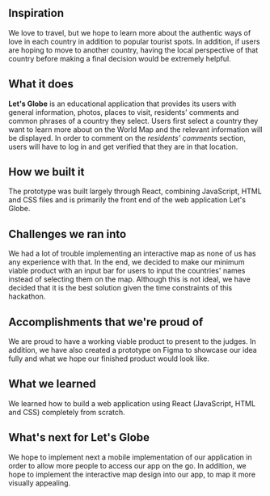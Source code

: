 ## Inspiration
We love to travel, but we hope to learn more about the authentic ways of love in each country in addition to popular tourist spots. In addition, if users are hoping to move to another country, having the local perspective of that country before making a final decision would be extremely helpful. 

## What it does
**Let's Globe** is an educational application that provides its users with general information, photos, places to visit, residents' comments and common phrases of a country they select. Users first select a country they want to learn more about on the World Map and the relevant information will be displayed. In order to comment on the _residents' comments_ section, users will have to log in and get verified that they are in that location. 

## How we built it
The prototype was built largely through React, combining JavaScript, HTML and CSS files and is primarily the front end of the web application Let's Globe. 

## Challenges we ran into
We had a lot of trouble implementing an interactive map as none of us has any experience with that. In the end, we decided to make our minimum viable product with an input bar for users to input the countries' names instead of selecting them on the map. Although this is not ideal, we have decided that it is the best solution given the time constraints of this hackathon.

## Accomplishments that we're proud of
We are proud to have a working viable product to present to the judges. In addition, we have also created a prototype on Figma to showcase our idea fully and what we hope our finished product would look like.

## What we learned
We learned how to build a web application using React (JavaScript, HTML and CSS) completely from scratch. 

## What's next for Let's Globe
We hope to implement next a mobile implementation of our application in order to allow more people to access our app on the go. In addition, we hope to implement the interactive map design into our app, to map it more visually appealing. 
